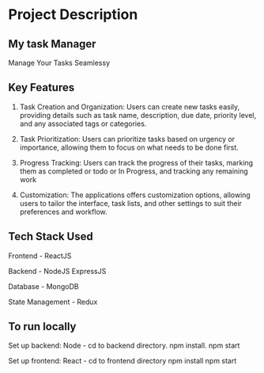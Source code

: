 # Project Description
## My task Manager
Manage Your Tasks Seamlessy

## Key Features

1. Task Creation and Organization: Users can create new tasks easily, providing details such as task name, description, due date, priority level, and any associated tags or categories.

3. Task Prioritization: Users can prioritize tasks based on urgency or importance, allowing them to focus on what needs to be done first.

4. Progress Tracking: Users can track the progress of their tasks, marking them as completed or todo or In Progress, and tracking any remaining work
  
5. Customization: The applications offers customization options, allowing users to tailor the interface, task lists, and other settings to suit their preferences and workflow.

## Tech Stack Used

Frontend - ReactJS

Backend - NodeJS ExpressJS

Database - MongoDB

State Management - Redux


## To run locally

Set up backend: Node - 
cd to backend directory.
npm install.
npm start

Set up frontend: React -
cd to frontend directory
npm install
npm start
